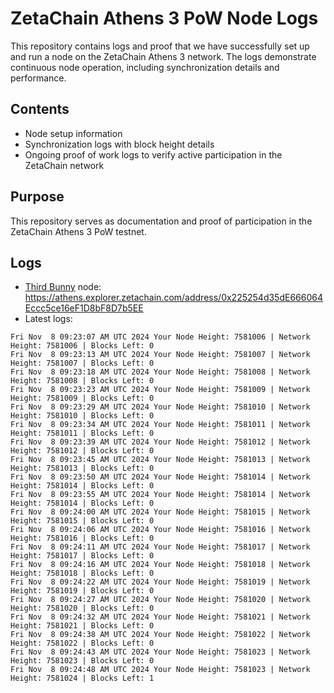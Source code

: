 # ZetaChain Athens 3 PoW Node Logs
This repository contains logs and proof that we have successfully set up and run a node on the ZetaChain Athens 3 network. The logs demonstrate continuous node operation, including synchronization details and performance.

## Contents
- Node setup information
- Synchronization logs with block height details
- Ongoing proof of work logs to verify active participation in the ZetaChain network

## Purpose
This repository serves as documentation and proof of participation in the ZetaChain Athens 3 PoW testnet.

## Logs

- [Third Bunny](https://thirdbunny.xyz/) node: https://athens.explorer.zetachain.com/address/0x225254d35dE666064Eccc5ce16eF1D8bF8D7b5EE
- Latest logs:
```
Fri Nov  8 09:23:07 AM UTC 2024 Your Node Height: 7581006 | Network Height: 7581006 | Blocks Left: 0
Fri Nov  8 09:23:13 AM UTC 2024 Your Node Height: 7581007 | Network Height: 7581007 | Blocks Left: 0
Fri Nov  8 09:23:18 AM UTC 2024 Your Node Height: 7581008 | Network Height: 7581008 | Blocks Left: 0
Fri Nov  8 09:23:23 AM UTC 2024 Your Node Height: 7581009 | Network Height: 7581009 | Blocks Left: 0
Fri Nov  8 09:23:29 AM UTC 2024 Your Node Height: 7581010 | Network Height: 7581010 | Blocks Left: 0
Fri Nov  8 09:23:34 AM UTC 2024 Your Node Height: 7581011 | Network Height: 7581011 | Blocks Left: 0
Fri Nov  8 09:23:39 AM UTC 2024 Your Node Height: 7581012 | Network Height: 7581012 | Blocks Left: 0
Fri Nov  8 09:23:45 AM UTC 2024 Your Node Height: 7581013 | Network Height: 7581013 | Blocks Left: 0
Fri Nov  8 09:23:50 AM UTC 2024 Your Node Height: 7581014 | Network Height: 7581014 | Blocks Left: 0
Fri Nov  8 09:23:55 AM UTC 2024 Your Node Height: 7581014 | Network Height: 7581014 | Blocks Left: 0
Fri Nov  8 09:24:00 AM UTC 2024 Your Node Height: 7581015 | Network Height: 7581015 | Blocks Left: 0
Fri Nov  8 09:24:06 AM UTC 2024 Your Node Height: 7581016 | Network Height: 7581016 | Blocks Left: 0
Fri Nov  8 09:24:11 AM UTC 2024 Your Node Height: 7581017 | Network Height: 7581017 | Blocks Left: 0
Fri Nov  8 09:24:16 AM UTC 2024 Your Node Height: 7581018 | Network Height: 7581018 | Blocks Left: 0
Fri Nov  8 09:24:22 AM UTC 2024 Your Node Height: 7581019 | Network Height: 7581019 | Blocks Left: 0
Fri Nov  8 09:24:27 AM UTC 2024 Your Node Height: 7581020 | Network Height: 7581020 | Blocks Left: 0
Fri Nov  8 09:24:32 AM UTC 2024 Your Node Height: 7581021 | Network Height: 7581021 | Blocks Left: 0
Fri Nov  8 09:24:38 AM UTC 2024 Your Node Height: 7581022 | Network Height: 7581022 | Blocks Left: 0
Fri Nov  8 09:24:43 AM UTC 2024 Your Node Height: 7581023 | Network Height: 7581023 | Blocks Left: 0
Fri Nov  8 09:24:48 AM UTC 2024 Your Node Height: 7581023 | Network Height: 7581024 | Blocks Left: 1
```
